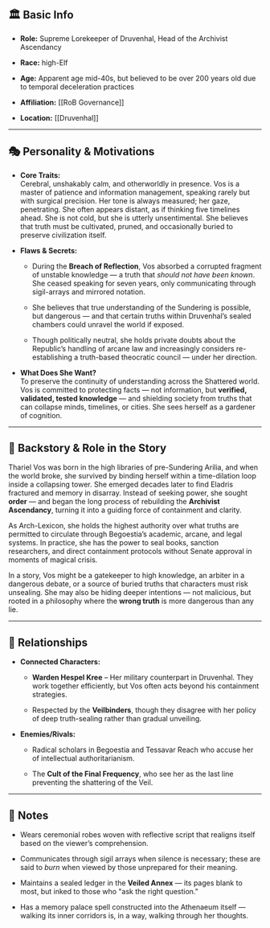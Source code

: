 ## 🏛️ Basic Info

- **Role:** Supreme Lorekeeper of Druvenhal, Head of the Archivist Ascendancy
    
- **Race:** high-Elf
    
- **Age:** Apparent age mid-40s, but believed to be over 200 years old due to temporal deceleration practices
    
- **Affiliation:** [[RoB Governance]]
    
- **Location:** [[Druvenhal]]
    

---

## 🎭 Personality & Motivations

- **Core Traits:**  
    Cerebral, unshakably calm, and otherworldly in presence. Vos is a master of patience and information management, speaking rarely but with surgical precision. Her tone is always measured; her gaze, penetrating. She often appears distant, as if thinking five timelines ahead. She is not cold, but she is utterly unsentimental. She believes that truth must be cultivated, pruned, and occasionally buried to preserve civilization itself.
    
- **Flaws & Secrets:**
    
    - During the **Breach of Reflection**, Vos absorbed a corrupted fragment of unstable knowledge — a truth that _should not have been known_. She ceased speaking for seven years, only communicating through sigil-arrays and mirrored notation.
        
    - She believes that true understanding of the Sundering is possible, but dangerous — and that certain truths within Druvenhal’s sealed chambers could unravel the world if exposed.
        
    - Though politically neutral, she holds private doubts about the Republic’s handling of arcane law and increasingly considers re-establishing a truth-based theocratic council — under her direction.
        
- **What Does She Want?**  
    To preserve the continuity of understanding across the Shattered world. Vos is committed to protecting facts — not information, but **verified, validated, tested knowledge** — and shielding society from truths that can collapse minds, timelines, or cities. She sees herself as a gardener of cognition.
    

---

## 📖 Backstory & Role in the Story

Thariel Vos was born in the high libraries of pre-Sundering Arilia, and when the world broke, she survived by binding herself within a time-dilation loop inside a collapsing tower. She emerged decades later to find Eladris fractured and memory in disarray. Instead of seeking power, she sought **order** — and began the long process of rebuilding the **Archivist Ascendancy**, turning it into a guiding force of containment and clarity.

As Arch-Lexicon, she holds the highest authority over what truths are permitted to circulate through Begoestia’s academic, arcane, and legal systems. In practice, she has the power to seal books, sanction researchers, and direct containment protocols without Senate approval in moments of magical crisis.

In a story, Vos might be a gatekeeper to high knowledge, an arbiter in a dangerous debate, or a source of buried truths that characters must risk unsealing. She may also be hiding deeper intentions — not malicious, but rooted in a philosophy where the **wrong truth** is more dangerous than any lie.

---

## 🔗 Relationships

- **Connected Characters:**
    
    - **Warden Hespel Kree** – Her military counterpart in Druvenhal. They work together efficiently, but Vos often acts beyond his containment strategies.
        
    - Respected by the **Veilbinders**, though they disagree with her policy of deep truth-sealing rather than gradual unveiling.
        
- **Enemies/Rivals:**
    
    - Radical scholars in Begoestia and Tessavar Reach who accuse her of intellectual authoritarianism.
        
    - The **Cult of the Final Frequency**, who see her as the last line preventing the shattering of the Veil.
        

---

## 📝 Notes

- Wears ceremonial robes woven with reflective script that realigns itself based on the viewer’s comprehension.
    
- Communicates through sigil arrays when silence is necessary; these are said to _burn_ when viewed by those unprepared for their meaning.
    
- Maintains a sealed ledger in the **Veiled Annex** — its pages blank to most, but inked to those who "ask the right question."
    
- Has a memory palace spell constructed into the Athenaeum itself — walking its inner corridors is, in a way, walking through her thoughts.